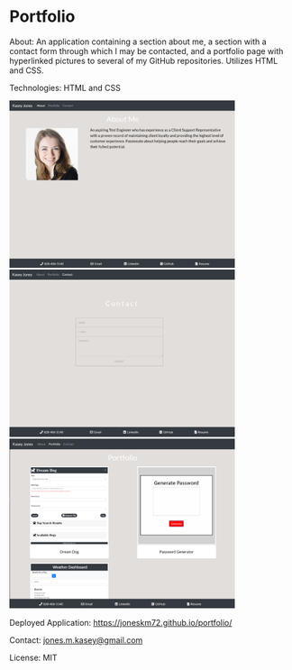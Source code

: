 # Portfolio

About: An application containing a section about me, a section with a contact form through which I may be contacted, and a portfolio page with hyperlinked pictures to several of my GitHub repositories. Utilizes HTML and CSS.

Technologies: HTML and CSS

<img src="Assets/Images/about.png" width="400">

<img src="Assets/Images/contact.png" width="400">

<img src="Assets/Images/portfolio.png" width="400">

Deployed Application: https://joneskm72.github.io/portfolio/

Contact: jones.m.kasey@gmail.com

License: MIT